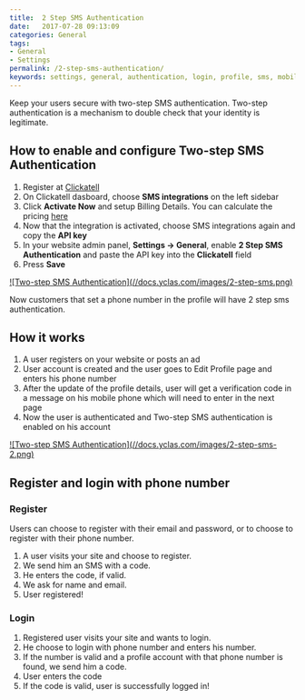 ```yaml
---
title:  2 Step SMS Authentication
date:   2017-07-28 09:13:09
categories: General
tags: 
- General
- Settings
permalink: /2-step-sms-authentication/
keywords: settings, general, authentication, login, profile, sms, mobile, password, register
---
```

Keep your users secure with two-step SMS authentication. Two-step authentication is a mechanism to double check that your identity is legitimate.

## How to enable and configure Two-step SMS Authentication

1. Register at [Clickatell](https://www.clickatell.com)
2. On Clickatell dasboard, choose **SMS integrations** on the left sidebar
3. Click **Activate Now** and setup Billing Details. You can calculate the pricing [here](https://www.clickatell.com/pricing-and-coverage/message-pricing/#step-1)
4. Now that the integration is activated, choose SMS integrations again and copy the **API key**
5. In your website admin panel, **Settings -> General**, enable **2 Step SMS Authentication** and paste the API key into the **Clickatell** field
6. Press **Save**

<a href="//docs.yclas.com/images/2-step-sms.png" class="thumbnail gallery-item" data-gallery>
![Two-step SMS Authentication](//docs.yclas.com/images/2-step-sms.png)
</a>

Now customers that set a phone number in the profile will have 2 step sms authentication.

## How it works

1. A user registers on your website or posts an ad
2. User account is created and the user goes to Edit Profile page and enters his phone number
3. After the update of the profile details, user will get a verification code in a message on his mobile phone which will need to enter in the next page
4. Now the user is authenticated and Two-step SMS authentication is enabled on his account

<a href="//docs.yclas.com/images/2-step-sms-2.png" class="thumbnail gallery-item" data-gallery>
![Two-step SMS Authentication](//docs.yclas.com/images/2-step-sms-2.png)
</a>

## Register and login with phone number

### Register

Users can choose to register with their email and password, or to choose to register with their phone number.

1. A user visits your site and choose to register.
2. We send him an SMS with a code.
3. He enters the code, if valid.
4. We ask for name and email.
5. User registered!

### Login

1. Registered user visits your site and wants to login.
2. He choose to login with phone number and enters his number.
3. If the number is valid and a profile account with that phone number is found, we send him a code.
4. User enters the code
5. If the code is valid, user is successfully logged in! 
